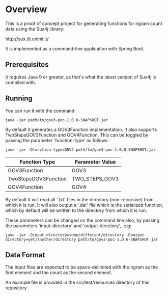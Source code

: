 # Overview

This is a proof of concept project for generating functions for ngram count data using the Sux4j library:

http://sux.di.unimi.it/

It is implemented as a command-line application with Spring Boot.

## Prerequisites
It requires Java 9 or greater, as that's what the latest version of Sux4j is compiled with.

## Running
You can run it with the command:

`java -jar path/to/gov3-poc-1.0.0-SNAPSHOT.jar`

By default it generates a GOV3Function implementation.  It also supports TwoStepsGOV3Function and GOV4Function.  This can be toggled by passing the parameter 'function-type' as follows:

`java -jar -Dfunction-type=GOV4 path/to/gov3-poc-1.0.0-SNAPSHOT.jar`

Function Type | Parameter Value
--- | ---
GOV3Function | GOV3
TwoStepsGOV3Function | TWO_STEPS_GOV3
GOV4Function | GOV4

By default it will read all '.txt' files in the directory (non-recursive) from which it is run.
It will also output a '.dat' file which is the serialized function, which by default will be written to the directory from which it is run.

These parameters can be changed on the command line also, by passing the parameters 'input-directory' and 'output-directory', .e.g:

`java -jar -Dinput-directory=some/different/directory -Doutput-directory=yet/another/directory path/to/gov3-poc-1.0.0-SNAPSHOT.jar`

## Data Format
The input files are expected to be space-delimited with the ngram as the first element and the count as the second element.

An example file is provided in the src/test/resources directory of this repository.